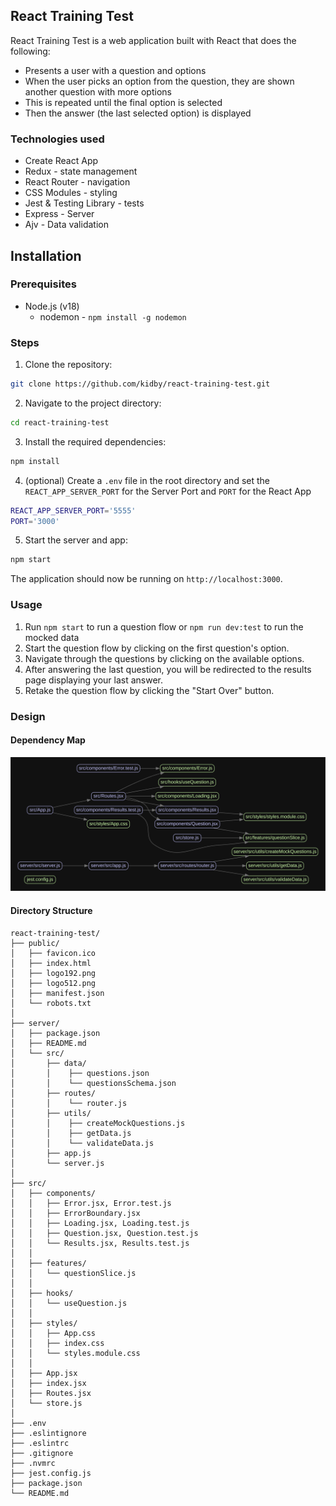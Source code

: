 ## React Training Test

React Training Test is a web application built with React that does the following:
  - Presents a user with a question and options
  - When the user picks an option from the question, they are shown another question with more options
  - This is repeated until the final option is selected
  - Then the answer (the last selected option) is displayed

### Technologies used

- Create React App
- Redux - state management
- React Router - navigation
- CSS Modules - styling
- Jest & Testing Library - tests
- Express - Server
- Ajv - Data validation

## Installation

### Prerequisites

- Node.js (v18)
  - nodemon - `npm install -g nodemon`

### Steps

1. Clone the repository:

```bash
git clone https://github.com/kidby/react-training-test.git
```

2. Navigate to the project directory:

```bash
cd react-training-test
```

3. Install the required dependencies:

```bash
npm install
```

4. (optional) Create a `.env` file in the root directory and set the `REACT_APP_SERVER_PORT` for the Server Port and `PORT` for the React App

```bash
REACT_APP_SERVER_PORT='5555'
PORT='3000'
```

5. Start the server and app:

```bash
npm start
```

The application should now be running on `http://localhost:3000`.

### Usage

1. Run `npm start` to run a question flow or `npm run dev:test` to run the mocked data
2. Start the question flow by clicking on the first question's option.
3. Navigate through the questions by clicking on the available options.
4. After answering the last question, you will be redirected to the results page displaying your last answer.
5. Retake the question flow by clicking the "Start Over" button.

### Design

#### Dependency Map

<img src="./dependencies.svg">

#### Directory Structure

```text
react-training-test/
├── public/
│   ├── favicon.ico
│   ├── index.html
│   ├── logo192.png
│   ├── logo512.png
│   ├── manifest.json
│   └── robots.txt
│
├── server/
│   ├── package.json
│   ├── README.md
│   └── src/
│       ├── data/
│       │    ├── questions.json
│       │    └── questionsSchema.json
│       ├── routes/
│       │    └── router.js
│       ├── utils/
│       │    ├── createMockQuestions.js
│       │    ├── getData.js
│       │    └── validateData.js
│       ├── app.js
│       └── server.js
│
├── src/
│   ├── components/
│   │   ├── Error.jsx, Error.test.js
│   │   ├── ErrorBoundary.jsx
│   │   ├── Loading.jsx, Loading.test.js
│   │   ├── Question.jsx, Question.test.js
│   │   └── Results.jsx, Results.test.js
│   │
│   ├── features/
│   │   └── questionSlice.js
│   │
│   ├── hooks/
│   │   └── useQuestion.js
│   │
│   ├── styles/
│   │   ├── App.css
│   │   ├── index.css
│   │   └── styles.module.css
│   │
│   ├── App.jsx
│   ├── index.jsx
│   ├── Routes.jsx
│   └── store.js
│
├── .env
├── .eslintignore
├── .eslintrc
├── .gitignore
├── .nvmrc
├── jest.config.js
├── package.json
└── README.md

```
